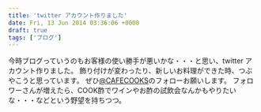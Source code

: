 ```yaml
---
title: 'twitter アカウント作りました'
date: Fri, 13 Jun 2014 03:36:06 +0000
draft: true
tags: ['ブログ']
---
```


今時ブログっていうのもお客様の使い勝手が悪いかな・・・と思い、twitter アカウント作りました。 飾り付けが変わったり、新しいお料理ができた時、つぶやこうと思っています。 ぜひ[@CAFECOOKS](https://twitter.com/CAFECOOKS)のフォローお願いします。 フォロワーさんが増えたら、COOK酢でワインやお酢の試飲会なんかもやりたいな・・・などという野望を持ちつつ。